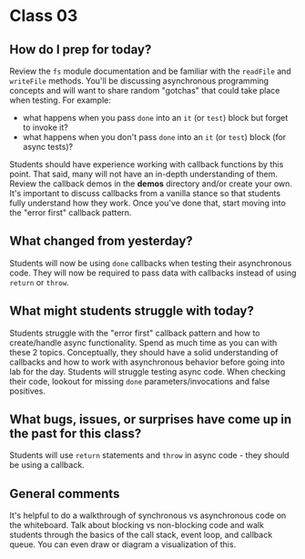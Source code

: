 # Class 03

## How do I prep for today?
Review the `fs` module documentation and be familiar with the `readFile` and `writeFile` methods.  You'll be discussing asynchronous programming concepts and will want to share random "gotchas" that could take place when testing.  For example:
  * what happens when you pass `done` into an `it` (or `test`) block but forget to invoke it?
  * what happens when you don't pass `done` into an `it` (or `test`) block (for async tests)?

Students should have experience working with callback functions by this point.  That said, many will not have an in-depth understanding of them.  Review the callback demos in the **demos** directory and/or create your own.  It's important to discuss callbacks from a vanilla stance so that students fully understand how they work.  Once you've done that, start moving into the "error first" callback pattern.
 
## What changed from yesterday? 
Students will now be using `done` callbacks when testing their asynchronous code.  They will now be required to pass data with callbacks instead of using `return` or `throw`.

## What might students struggle with today? 
Students struggle with the "error first" callback pattern and how to create/handle async functionality.  Spend as much time as you can with these 2 topics.  Conceptually, they should have a solid understanding of callbacks and how to work with asynchronous behavior before going into lab for the day.  Students will struggle testing async code. When checking their code, lookout for missing `done` parameters/invocations and false positives.

## What bugs, issues, or surprises have come up in the past for this class?
Students will use `return` statements and `throw` in async code - they should be using a callback.

## General comments
It's helpful to do a walkthrough of synchronous vs asynchronous code on the whiteboard. Talk about blocking vs non-blocking code and walk students through the basics of the call stack, event loop, and callback queue.  You can even draw or diagram a visualization of this.



